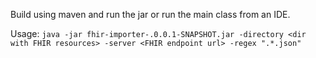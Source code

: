 Build using maven and run the jar or run the main class from an IDE.

Usage: `java -jar fhir-importer-.0.0.1-SNAPSHOT.jar -directory <dir with FHIR resources> -server <FHIR endpoint url> -regex ".*.json"`
